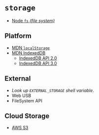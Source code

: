 # `storage`

  - [Node `fs` _(file system)_](https://nodejs.org/api/fs.html#fs_class_fs_dir)


## Platform

  - [MDN `localStorage`](https://developer.mozilla.org/en-US/docs/Web/API/Window/localStorage)
  - [MDN IndexedDB](https://developer.mozilla.org/en-US/docs/Web/API/IndexedDB_API)
    - [IndexedDB API 2.0](https://www.w3.org/TR/IndexedDB/)
    - [IndexedDB API 3.0](https://w3c.github.io/IndexedDB/)

## External
  - _Look up `EXTERNAL_STORAGE` shell variable_.
  - Web USB
  - FileSystem API


## Cloud Storage

  - [AWS S3]()
